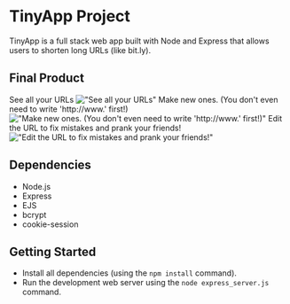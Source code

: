 # TinyApp Project

TinyApp is a full stack web app built with Node and Express that allows users to shorten long URLs (like bit.ly).

## Final Product
See all your URLs
!["See all your URLs"](https://github.com/shmootidy/tinyapp/blob/master/docs/urls_index.png?raw=true)
Make new ones. (You don't even need to write 'http://www.' first!)
!["Make new ones. (You don't even need to write 'http://www.' first!)"](https://github.com/shmootidy/tinyapp/blob/master/docs/urls_new.png?raw=true)
Edit the URL to fix mistakes and prank your friends!
!["Edit the URL to fix mistakes and prank your friends!"](https://github.com/shmootidy/tinyapp/blob/master/docs/urls_show.png?raw=true)

## Dependencies
- Node.js
- Express
- EJS
- bcrypt
- cookie-session

## Getting Started
- Install all dependencies (using the `npm install` command).
- Run the development web server using the `node express_server.js` command.
